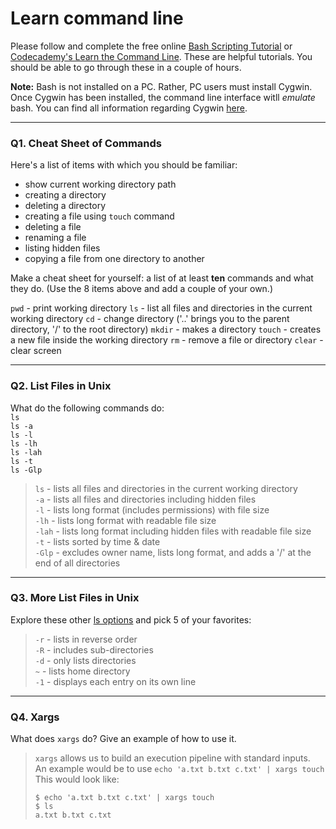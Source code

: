 # Learn command line

Please follow and complete the free online [Bash Scripting Tutorial](https://ryanstutorials.net/bash-scripting-tutorial/) or [Codecademy's Learn the Command Line](https://www.codecademy.com/learn/learn-the-command-line). These are helpful tutorials. You should be able to go through these in a couple of hours.

**Note:** Bash is not installed on a PC. Rather, PC users must install Cygwin. Once Cygwin has been installed, the command line interface witll _emulate_ bash. You can find all information regarding Cygwin [here](https://www.cygwin.com/).

---

### Q1.  Cheat Sheet of Commands  

Here's a list of items with which you should be familiar:  
* show current working directory path
* creating a directory
* deleting a directory
* creating a file using `touch` command
* deleting a file
* renaming a file
* listing hidden files
* copying a file from one directory to another

Make a cheat sheet for yourself: a list of at least **ten** commands and what they do.  (Use the 8 items above and add a couple of your own.)  

`pwd` - print working directory
`ls` - list all files and directories in the current working directory
`cd` - change directory ('..' brings you to the parent directory, '/' to the root directory)
`mkdir` - makes a directory
`touch` - creates a new file inside the working directory
`rm` - remove a file or directory
`clear` - clear screen

---

### Q2.  List Files in Unix   

What do the following commands do:  
`ls`  
`ls -a`  
`ls -l`  
`ls -lh`  
`ls -lah`  
`ls -t`  
`ls -Glp`  
  
> `ls`  - lists all files and directories in the current working directory  
> `-a`  - lists all files and directories including hidden files  
> `-l`  - lists long format (includes permissions) with file size  
> `-lh`  - lists long format with readable file size  
> `-lah`  - lists long format including hidden files with readable file size  
> `-t`  - lists sorted by time & date  
> `-Glp`  - excludes owner name, lists long format, and adds a '/' at the end of all directories  

---

### Q3.  More List Files in Unix  

Explore these other [ls options](http://www.techonthenet.com/unix/basic/ls.php) and pick 5 of your favorites:

> `-r` - lists in reverse order  
> `-R` - includes sub-directories  
> `-d` - only lists directories  
> `~` - lists home directory  
> `-1` - displays each entry on its own line  

---

### Q4.  Xargs   

What does `xargs` do? Give an example of how to use it.

> `xargs` allows us to build an execution pipeline with standard inputs.  
> An example would be to use `echo 'a.txt b.txt c.txt' | xargs touch`  
> This would look like:  
> ```
> $ echo 'a.txt b.txt c.txt' | xargs touch
> $ ls
> a.txt b.txt c.txt


 

